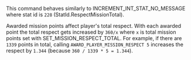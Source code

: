 This command behaves similarly to INCREMENT_INT_STAT_NO_MESSAGE where stat id is `228` (StatId.RespectMissionTotal).

Awarded mission points affect player's total respect. With each awarded point the total respect gets increased by `360/x` where `x` is total mission points set with SET_MISSION_RESPECT_TOTAL.
For example, if there are `1339` points in total, calling `AWARD_PLAYER_MISSION_RESPECT 5` increases the respect by `1.344` (because `360 / 1339 * 5 = 1.344`).
